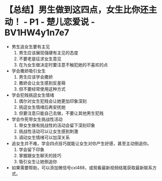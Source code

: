 # 【总结】男生做到这四点，女生比你还主动！ - P1 - 楚儿恋爱说 - BV1HW4y1n7e7

-   男生追女生要有主见
    1.  男生应该展现强硬有主见的态度
    2.  不要老是征求女生意见
    3.  在为女生做决定时要注意不触犯她的不喜欢的点
-   学会撒娇吸引女生
    1.  男生应该学会撒娇
    2.  撒娇会让女生感到反差萌
    3.  但不要经常使用这种方式
-   学会犯贱挑逗女生情绪
    1.  偶尔对女生犯贱会让她更加印象深刻
    2.  挑逗女生情绪后再安抚她
    3.  但要注意只能自己去做，不要让其他男生犯贱
-   学会作死带女生挑战性活动
    1.  带女生做有挑战性的活动会留下深刻印象
    2.  挑战性活动可以让女生感到刺激
    3.  调动女生情绪可以加深关系
-   追女生并不难，学会四点技巧就能让女生对你产生好感，甚至主动倒追你。
    1.  学会留下印象
    2.  掌握跟女生聊天的技巧
    3.  吸引女生让她倒追你
-   如果需要帮助，可以添加微信号cxl488，或观看最新视频结尾获取最新联系方式。